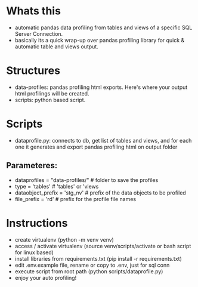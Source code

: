# Whats this
- automatic pandas data profiling from tables and views of a specific SQL Server Connection.
- basically its a quick wrap-up over pandas profiling library for quick & automatic table and views output.

# Structures
- data-profiles: pandas profiling html exports. Here's where your output html profilings will be created.
- scripts: python based script.

# Scripts
- dataprofile.py: connects to db, get list of tables and views, and for each one it generates and export pandas profiling html on output folder

## Parameteres:

- dataprofiles = "data-profiles/" # folder to save the profiles
- type = 'tables' # 'tables' or 'views
- dataobject_prefix = 'stg_nv' # prefix of the data objects to be profiled
- file_prefix = 'rd' # prefix for the profile file names

# Instructions
- create virtualenv (python -m venv venv)
- access / activate virtualenv (source venv/scripts/activate or bash script for linux based)
- install libraries from requirements.txt (pip install -r requirements.txt)
- edit .env.example file, rename or copy to .env, just for sql conn
- execute script from root path (python scripts/dataprofile.py)
- enjoy your auto profiling!
